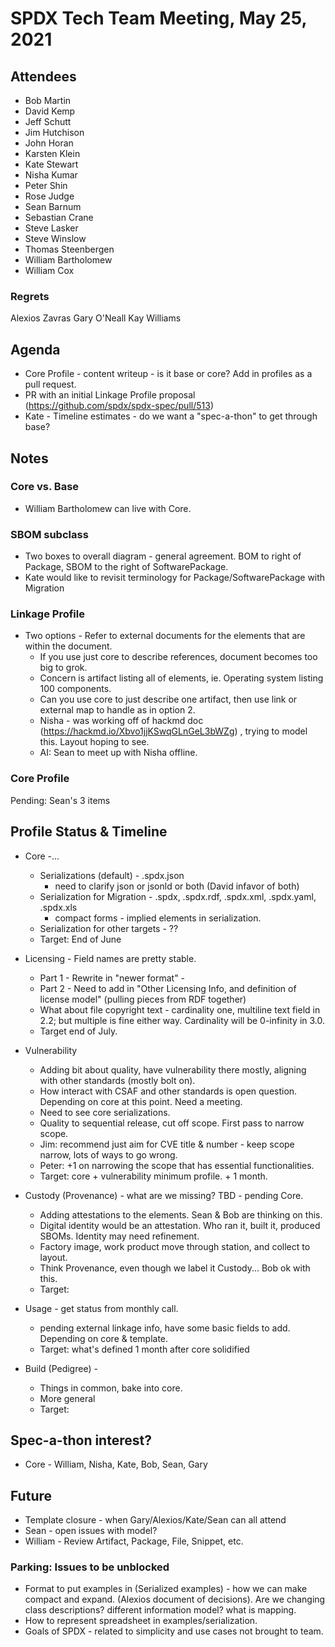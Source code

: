 # SPDX Tech Team Meeting, May 25, 2021

## Attendees

* Bob Martin
* David Kemp
* Jeff Schutt
* Jim Hutchison
* John Horan
* Karsten Klein
* Kate Stewart
* Nisha Kumar
* Peter Shin
* Rose Judge
* Sean Barnum
* Sebastian Crane
* Steve Lasker
* Steve Winslow
* Thomas Steenbergen
* William Bartholomew
* William Cox


### Regrets
Alexios Zavras
Gary O'Neall
Kay Williams


## Agenda
* Core Profile - content writeup  - is it base or core?    Add in profiles as a pull request. 
* PR with an initial Linkage Profile proposal (https://github.com/spdx/spdx-spec/pull/513)
* Kate - Timeline estimates -  do we want a "spec-a-thon" to get through base?

## Notes

### Core vs. Base
* William Bartholomew can live with Core.

### SBOM subclass
* Two boxes to overall diagram - general agreement.   BOM to right of Package,   SBOM to the right of SoftwarePackage.
* Kate would like to revisit terminology for Package/SoftwarePackage with Migration

### Linkage Profile
* Two options  - Refer to external documents for the elements that are within the document.
  * If you use just core to describe references,  document becomes too big to grok.    
  * Concern is artifact listing all of elements,   ie.  Operating system listing 100 components. 
  * Can you use core to just describe one artifact,  then use link or external map to handle as in option 2. 
  * Nisha - was working off of hackmd doc (https://hackmd.io/Xbvo1jjKSwqGLnGeL3bWZg) , trying to model this.   Layout hoping to see.  
  * AI:  Sean to meet up with Nisha offline.  
  
### Core Profile
Pending:  Sean's 3 items

## Profile Status & Timeline
* Core -...
   * Serializations (default) - .spdx.json
      * need to clarify json or jsonld or both (David infavor of both)
   * Serialization for Migration - .spdx, .spdx.rdf, .spdx.xml, .spdx.yaml, .spdx.xls
      * compact forms - implied elements in serialization. 
   * Serialization for other targets - ??
   * Target:   End of June

* Licensing - Field names are pretty stable.   
   * Part 1 - Rewrite in "newer format"  - 
   * Part 2 - Need to add in "Other Licensing Info,  and definition of license model"  (pulling pieces from RDF together)  
   * What about file copyright text - cardinality one,  multiline text field in 2.2;  but multiple is fine either way. Cardinality will be 0-infinity in 3.0.  
   * Target end of July.

* Vulnerability
   * Adding bit about quality,  have vulnerability there mostly,  aligning with other standards (mostly bolt on).
   * How interact with CSAF and other standards is open question.   Depending on core at this point.   Need a meeting. 
   * Need to see core serializations. 
   * Quality to sequential release,  cut off scope.    First pass to narrow scope. 
   * Jim:  recommend just aim for CVE title & number - keep scope narrow,  lots of ways to go wrong. 
   * Peter: +1 on narrowing the scope that has essential functionalities.
   * Target:  core + vulnerability minimum profile.    + 1 month. 

* Custody (Provenance) - what are we missing?  TBD - pending Core.
  * Adding attestations to the elements.   Sean & Bob are thinking on this.
  * Digital identity would be an attestation.   Who ran it, built it, produced SBOMs.   Identity may need refinement. 
  * Factory image,  work product move through station, and collect to layout. 
  * Think Provenance, even though we label it Custody...   Bob ok with this.
  * Target: 

* Usage - get status from monthly call.
  * pending external linkage info,  have some basic fields to add.   Depending on core & template.
  * Target:  what's defined 1 month after core solidified

* Build  (Pedigree) -
   * Things in common,  bake into core.
   * More general
   * Target: 

## Spec-a-thon interest?
   * Core - William,  Nisha, Kate, Bob, Sean, Gary


## Future
* Template closure - when Gary/Alexios/Kate/Sean can all attend
* Sean - open issues with model?
* William - Review Artifact, Package, File, Snippet, etc.

### Parking:  Issues to be unblocked
* Format to put examples in (Serialized examples) - how we can make compact and expand.   (Alexios document of decisions).   Are we changing class descriptions?  different information model?  what is mapping.
* How to represent spreadsheet in examples/serialization. 
* Goals of SPDX - related to simplicity and use cases not brought to team.
